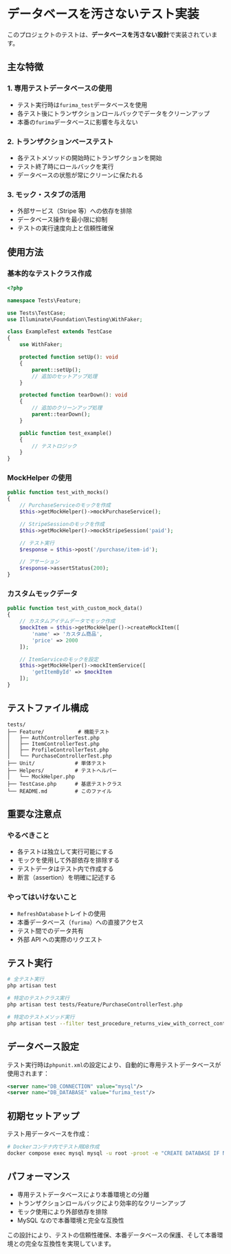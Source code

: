 # データベースを汚さないテスト実装

このプロジェクトのテストは、**データベースを汚さない設計**で実装されています。

## 主な特徴

### 1. 専用テストデータベースの使用

-   テスト実行時は`furima_test`データベースを使用
-   各テスト後にトランザクションロールバックでデータをクリーンアップ
-   本番の`furima`データベースに影響を与えない

### 2. トランザクションベーステスト

-   各テストメソッドの開始時にトランザクションを開始
-   テスト終了時にロールバックを実行
-   データベースの状態が常にクリーンに保たれる

### 3. モック・スタブの活用

-   外部サービス（Stripe 等）への依存を排除
-   データベース操作を最小限に抑制
-   テストの実行速度向上と信頼性確保

## 使用方法

### 基本的なテストクラス作成

```php
<?php

namespace Tests\Feature;

use Tests\TestCase;
use Illuminate\Foundation\Testing\WithFaker;

class ExampleTest extends TestCase
{
    use WithFaker;

    protected function setUp(): void
    {
        parent::setUp();
        // 追加のセットアップ処理
    }

    protected function tearDown(): void
    {
        // 追加のクリーンアップ処理
        parent::tearDown();
    }

    public function test_example()
    {
        // テストロジック
    }
}
```

### MockHelper の使用

```php
public function test_with_mocks()
{
    // PurchaseServiceのモックを作成
    $this->getMockHelper()->mockPurchaseService();

    // StripeSessionのモックを作成
    $this->getMockHelper()->mockStripeSession('paid');

    // テスト実行
    $response = $this->post('/purchase/item-id');

    // アサーション
    $response->assertStatus(200);
}
```

### カスタムモックデータ

```php
public function test_with_custom_mock_data()
{
    // カスタムアイテムデータでモック作成
    $mockItem = $this->getMockHelper()->createMockItem([
        'name' => 'カスタム商品',
        'price' => 2000
    ]);

    // ItemServiceのモックを設定
    $this->getMockHelper()->mockItemService([
        'getItemById' => $mockItem
    ]);
}
```

## テストファイル構成

```
tests/
├── Feature/           # 機能テスト
│   ├── AuthControllerTest.php
│   ├── ItemControllerTest.php
│   ├── ProfileControllerTest.php
│   └── PurchaseControllerTest.php
├── Unit/             # 単体テスト
├── Helpers/          # テストヘルパー
│   └── MockHelper.php
├── TestCase.php      # 基底テストクラス
└── README.md         # このファイル
```

## 重要な注意点

### やるべきこと

-   各テストは独立して実行可能にする
-   モックを使用して外部依存を排除する
-   テストデータはテスト内で作成する
-   断言（assertion）を明確に記述する

### やってはいけないこと

-   `RefreshDatabase`トレイトの使用
-   本番データベース（`furima`）への直接アクセス
-   テスト間でのデータ共有
-   外部 API への実際のリクエスト

## テスト実行

```bash
# 全テスト実行
php artisan test

# 特定のテストクラス実行
php artisan test tests/Feature/PurchaseControllerTest.php

# 特定のテストメソッド実行
php artisan test --filter test_procedure_returns_view_with_correct_contract
```

## データベース設定

テスト実行時は`phpunit.xml`の設定により、自動的に専用テストデータベースが使用されます：

```xml
<server name="DB_CONNECTION" value="mysql"/>
<server name="DB_DATABASE" value="furima_test"/>
```

## 初期セットアップ

テスト用データベースを作成：

```bash
# Dockerコンテナ内でテスト用DB作成
docker compose exec mysql mysql -u root -proot -e "CREATE DATABASE IF NOT EXISTS furima_test;"
```

## パフォーマンス

-   専用テストデータベースにより本番環境との分離
-   トランザクションロールバックにより効率的なクリーンアップ
-   モック使用により外部依存を排除
-   MySQL なので本番環境と完全な互換性

この設計により、テストの信頼性確保、本番データベースの保護、そして本番環境との完全な互換性を実現しています。
